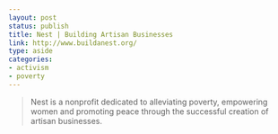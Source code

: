 ```yaml
---
layout: post
status: publish
title: Nest | Building Artisan Businesses
link: http://www.buildanest.org/
type: aside
categories:
- activism
- poverty
---
```


> Nest is a nonprofit dedicated to alleviating poverty, empowering women and promoting peace through the successful creation of artisan businesses.